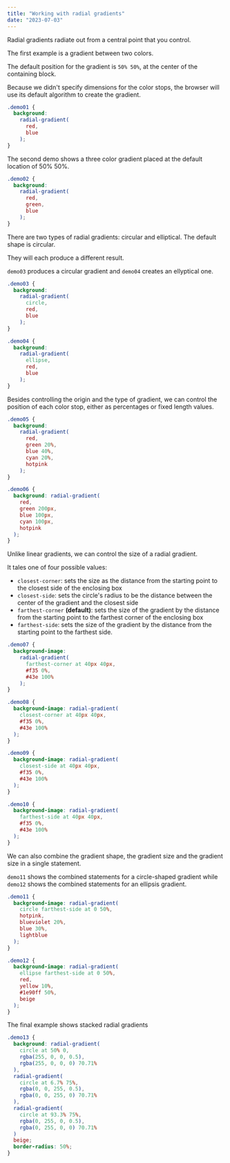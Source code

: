 ```yaml
---
title: "Working with radial gradients"
date: "2023-07-03"
---
```


Radial gradients radiate out from a central point that you control.

The first example is a gradient between two colors.

The default position for the gradient is `50% 50%`, at the center of the containing block.

Because we didn't specify dimensions for the color stops, the browser will use its default algorithm to create the gradient.

```css
.demo01 {
  background:
    radial-gradient(
      red,
      blue
    );
}
```

The second demo shows a three color gradient placed at the default location of 50% 50%.

```css
.demo02 {
  background: 
    radial-gradient(
      red,
      green,
      blue
    );
}
```

There are two types of radial gradients: circular and elliptical. The default shape is circular.

They will each produce a different result.

`demo03` produces a circular gradient and `demo04` creates an ellyptical one.

```css
.demo03 {
  background: 
    radial-gradient(
      circle,
      red,
      blue
    );
}

.demo04 {
  background: 
    radial-gradient(
      ellipse,
      red,
      blue
    );
}
```

Besides controlling the origin and the type of gradient, we can control the position of each color stop, either as percentages or fixed length values.

```css
.demo05 {
  background:   
    radial-gradient(
      red,
      green 20%,
      blue 40%,
      cyan 20%,
      hotpink
    );
}

.demo06 {
  background: radial-gradient(
    red,
    green 200px,
    blue 100px,
    cyan 100px,
    hotpink
  );
}
```

Unlike linear gradients, we can control the size of a radial gradient.

It tales one of four possible values:

- `closest-corner`: sets the size as the distance from the starting point to the closest side of the enclosing box
- `closest-side`: sets the circle's radius to be the distance between the center of the gradient and the closest side
- `farthest-corner` **(default)**: sets the size of the gradient by the distance from the starting point to the farthest corner of the enclosing box
- `farthest-side`: sets the size of the gradient by the distance from the starting point to the farthest side.

```css
.demo07 {
  background-image:
    radial-gradient(
      farthest-corner at 40px 40px,
      #f35 0%,
      #43e 100%
    );
}

.demo08 {
  background-image: radial-gradient(
    closest-corner at 40px 40px,
    #f35 0%,
    #43e 100%
  );
}

.demo09 {
  background-image: radial-gradient(
    closest-side at 40px 40px,
    #f35 0%,
    #43e 100%
  );
}

.demo10 {
  background-image: radial-gradient(
    farthest-side at 40px 40px,
    #f35 0%,
    #43e 100%
  );
}
```

We can also combine the gradient shape, the gradient size and the gradient size in a single statement.

`demo11` shows the combined statements for a circle-shaped gradient while `demo12` shows the combined statements for an ellipsis gradient.

```css
.demo11 {
  background-image: radial-gradient(
    circle farthest-side at 0 50%,
    hotpink,
    blueviolet 20%,
    blue 30%,
    lightblue
  );
}

.demo12 {
  background-image: radial-gradient(
    ellipse farthest-side at 0 50%,
    red,
    yellow 10%,
    #1e90ff 50%,
    beige
  );
}
```

The final example shows stacked radial gradients

```css
.demo13 {
  background: radial-gradient(
    circle at 50% 0,
    rgba(255, 0, 0, 0.5),
    rgba(255, 0, 0, 0) 70.71%
  ),
  radial-gradient(
    circle at 6.7% 75%,
    rgba(0, 0, 255, 0.5),
    rgba(0, 0, 255, 0) 70.71%
  ),
  radial-gradient(
    circle at 93.3% 75%,
    rgba(0, 255, 0, 0.5),
    rgba(0, 255, 0, 0) 70.71%
  )
  beige;
  border-radius: 50%;
}
```
